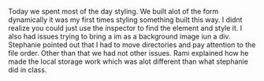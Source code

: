 Today we spent most of the day styling. We built alot of the form dynamically it was my first times styling something built this way. I didnt realize you could just use the inspector to find the element and style it. 
I also had issues trying to bring a im as a background image iun a div. Stephanie pointed out that I had to move directories and pay attention to the file order.
Other than that we had not other issues. Rami explained how he made the local storage work which was alot different than what stephanie did in class.
